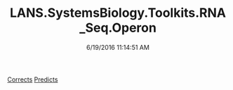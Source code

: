 ﻿---
title: LANS.SystemsBiology.Toolkits.RNA_Seq.Operon
date: 6/19/2016 11:14:51 AM
---

[Corrects](T-LANS.SystemsBiology.Toolkits.RNA_Seq.Operon.Corrects.html)
[Predicts](T-LANS.SystemsBiology.Toolkits.RNA_Seq.Operon.Predicts.html)
